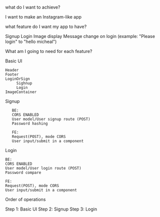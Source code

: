 what do I want to achieve?

I want to make an Instagram-like app

what feature do I want my app to have?

Signup
Login
Image display
Message change on login (example: "Please login" to "hello micheal")

What am I going to need for each feature?

Basic UI
    
    Header
    Footer
    LoginOrSign
         Sighnup
         Login
    ImageContainer

Signup

       BE:
       CORS ENABLED
       User model/User signup route (POST)
       Password hashing

       FE:
       Request(POST), mode CORS
       User input/submit in a component

Login

    BE:
    CORS ENABLED
    User model/User login route (POST)
    Password compare

    FE:
    Request(POST), mode CORS
    User input/submit in a component

Order of operations

Step 1: Basic UI
Step 2: Signup
Step 3: Login
